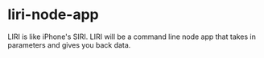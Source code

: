 # liri-node-app
LIRI is like iPhone's SIRI. LIRI will be a command line node app that takes in parameters and gives you back data.
